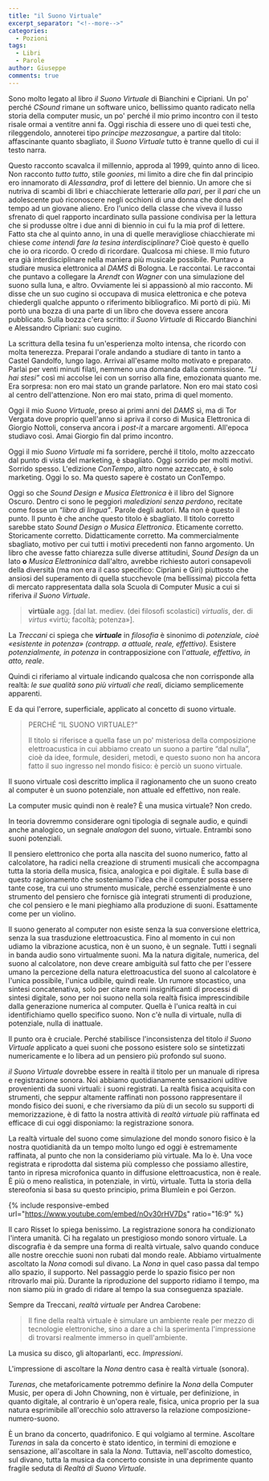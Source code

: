 ```yaml
---
title: "il Suono Virtuale"
excerpt_separator: "<!--more-->"
categories:
  - Pozioni
tags:
  - Libri
  - Parole
author: Giuseppe
comments: true
---
```


Sono molto legato al libro _il Suono Virtuale_ di Bianchini e Cipriani. Un po'
perché _CSound_ rimane un software unico, bellissimo quanto radicato nella
storia della computer music, un po' perché il mio primo incontro con il testo
risale ormai a ventitre anni fa. Oggi rischia di essere uno di quei testi che,
rileggendolo, annoterei tipo _principe mezzosangue_, a partire dal titolo:
affascinante quanto sbagliato, il _Suono Virtuale_ tutto è tranne quello di cui
il testo narra.

<!--more-->

Questo racconto scavalca il millennio, approda al 1999, quinto anno di liceo.
Non racconto _tutto tutto_, stile _goonies_, mi limito a dire che fin dal
principio ero innamorato di _Alessandra_, prof di lettere del biennio. Un amore
che si nutriva di scambi di libri e chiacchierate letterarie _alla pari_, per
il _pari_ che un adolescente può riconoscere negli occhioni di una donna che
dona del tempo ad un giovane alieno. Ero l'unico della classe che viveva il
lusso sfrenato di quel rapporto incardinato sulla passione condivisa per la
lettura che si produsse oltre i due anni di biennio in cui fu la mia prof di
lettere. Fatto sta che al quinto anno, in una di quelle meravigliose
chiacchierate mi chiese _come intendi fare la tesina interdisciplinare?_ Cioè
questo è quello che io ora ricordo. O credo di ricordare. Qualcosa mi chiese. Il
mio futuro era già interdisciplinare nella maniera più musicale possibile.
Puntavo a studiare musica elettronica al _DAMS_ di Bologna. Le raccontai. Le
raccontai che puntavo a collegare la _Arendt_ con _Wagner_ con una simulazione del
suono sulla luna, e altro. Ovviamente lei si appassionò al mio racconto. Mi
disse che un suo cugino si occupava di musica elettronica e che poteva
chiedergli qualche appunto o riferimento bibliografico. Mi portò di più. Mi
portò una bozza di una parte di un libro che doveva essere ancora pubblicato.
Sulla bozza c'era scritto: _il Suono Virtuale_ di Riccardo Bianchini e
Alessandro Cipriani: suo cugino.

La scrittura della tesina fu un'esperienza molto intensa, che ricordo con molta
tenerezza. Preparai l'orale andando a studiare di tanto in tanto a Castel
Gandolfo, lungo lago. Arrivai all'esame molto motivato e preparato. Parlai per
venti minuti filati, nemmeno una domanda dalla commissione. _“Li hai stesi”_ così
mi accolse lei con un sorriso alla fine, emozionata quanto me. Era sorpresa:
non ero mai stato un grande parlatore. Non ero mai stato così al centro
dell'attenzione. Non ero mai stato, prima di quel momento.

Oggi il mio _Suono Virtuale_, preso ai primi anni del _DAMS_ sì, ma di Tor
Vergata dove proprio quell'anno si apriva il corso di Musica Elettronica di
Giorgio Nottoli, conserva ancora i _post-it_ a marcare argomenti. All'epoca
studiavo così. Amai Giorgio fin dal primo incontro.

Oggi il mio _Suono Virtuale_ mi fa sorridere, perché il titolo, molto azzeccato
dal punto di vista del marketing, è sbagliato. Oggi sorrido per molti motivi.
Sorrido spesso. L'edizione _ConTempo_, altro nome azzeccato, è solo marketing.
Oggi lo so. Ma questo sapere è costato un ConTempo.

Oggi so che _Sound Design e Musica Elettronica_ è il libro del Signore Oscuro.
Dentro ci sono le peggiori _maledizioni senza perdono_, recitate come fosse un
_“libro di lingua”_. Parole degli autori. Ma non è questo il punto. Il punto è che
anche questo titolo è sbagliato. Il titolo corretto sarebbe stato
_Sound Design o Musica Elettronica_. Eticamente corretto. Storicamente corretto.
Didatticamente corretto. Ma commercialmente sbagliato, motivo per cui tutti i
motivi precedenti non fanno argomento. Un libro che avesse fatto chiarezza sulle
diverse attitudini, _Sound Design_ da un lato **o** _Musica Elettroninica_
dall'altro, avrebbe richiesto autori consapevoli della diversità (ma non era il
caso specifico: Cipriani e Giri) piuttosto che ansiosi del superamento di quella
stucchevole (ma bellissima) piccola fetta di mercato rappresentata dalla sola
Scuola di Computer Music a cui si riferiva _il Suono Virtuale_.

> **virtüale** agg. [dal lat. mediev. (dei filosofi scolastici) _virtualis_, der.
di _virtus_ «virtù; facoltà; potenza»].

La _Treccani_ ci spiega che _**virtuale**_ in _filosofia_ è sinonimo di
_potenziale, cioè «esistente in potenza» (contrapp. a attuale, reale, effettivo)._
Esistere _potenzialmente, in potenza_ in contrapposizione con l'_attuale, effettivo, in atto, reale_.

Quindi ci riferiamo al virtuale indicando qualcosa che non corrisponde alla
realtà: _le sue qualità sono più virtuali che reali_, diciamo semplicemente
apparenti.

E da qui l'errore, superficiale, applicato al concetto di suono virtuale.

> PERCHÉ “IL SUONO VIRTUALE?”
>
> Il titolo si riferisce a quella fase un po' misteriosa della composizione elettroacustica in cui abbiamo creato un suono a partire “dal nulla”, cioè da idee, formule, desideri, metodi, e questo suono non ha ancora fatto il suo ingresso nel mondo fisico: è perciò un suono virtuale.

Il suono virtuale così descritto implica il ragionamento che un suono creato
al computer è un suono potenziale, non attuale ed effettivo, non reale.

La computer music quindi non è reale? È una musica virtuale? Non credo.

In teoria dovremmo considerare ogni tipologia di segnale audio, e quindi anche
analogico, un segnale _analogon_ del suono, virtuale. Entrambi sono suoni potenziali.

Il pensiero elettronico che porta alla nascita del suono numerico, fatto al
calcolatore, ha radici nella creazione di strumenti musicali che accompagna
tutta la storia della musica, fisica, analogica e poi digitale. È sulla base di
questo ragionamento che sosteniamo l'idea che il computer possa essere tante
cose, tra cui uno strumento musicale, perché essenzialmente è uno strumento del
pensiero che fornisce già integrati strumenti di produzione, che col pensiero e
le mani pieghiamo alla produzione di suoni. Esattamente come per un violino.

Il suono generato al computer non esiste senza la sua conversione elettrica,
senza la sua trasduzione elettroacustica. Fino al momento in cui non udiamo la
vibrazione acustica, non è un suono, è un segnale. Tutti i segnali in banda
audio sono virtualmente suoni. Ma la natura digitale, numerica, del suono al
calcolatore, non deve creare ambiguità sul fatto che per l'essere umano la
percezione della natura elettroacustica del suono al calcolatore è l'unica
possibile, l'unica udibile, quindi reale. Un rumore stocastico, una sintesi
concatenativa, solo per citare nomi insignificanti di processi di sintesi
digitale, sono per noi suono nella sola realtà fisica imprescindibile dalla
generazione numerica al computer. Quella è l'unica realtà in cui identifichiamo
quello specifico suono. Non c'è nulla di virtuale, nulla di potenziale, nulla
di inattuale.

Il punto ora è cruciale. Perché stabilisce l'inconsistenza del titolo
_il Suono Virtuale_ applicato a quei suoni che possono esistere solo se
sintetizzati numericamente e lo libera ad un pensiero più profondo sul suono.

_il Suono Virtuale_ dovrebbe essere in realtà il titolo per un manuale di
ripresa e registrazione sonora. Noi abbiamo quotidianamente sensazioni uditive
provenienti da suoni virtuali: i suoni registrati. La realtà fisica acquisita
con strumenti, che seppur altamente raffinati non possono rappresentare il mondo
fisico dei suoni, e che riversiamo da più di un secolo su supporti di
memorizzazione, è di fatto la nostra attività di _realtà virtuale_ più raffinata
ed efficace di cui oggi disponiamo: la registrazione sonora.

La realtà virtuale del suono come simulazione del mondo sonoro fisico è la
nostra quotidianità da un tempo molto lungo ed oggi è estremamente raffinata,
al punto che non la consideriamo più virtuale. Ma lo è. Una voce registrata e
riprodotta dal sistema più complesso che possiamo allestire, tanto in ripresa
microfonica quanto in diffusione elettroacustica, non è reale. È più o meno
realistica, in potenziale, in virtù, virtuale. Tutta la storia della stereofonia
si basa su questo principio, prima Blumlein e poi Gerzon.

{% include responsive-embed url="https://www.youtube.com/embed/nOv30rHV7Ds" ratio="16:9" %}

Il caro Risset lo spiega benissimo. La registrazione sonora ha condizionato
l'intera umanità. Ci ha regalato un prestigioso mondo sonoro virtuale. La
discografia è da sempre una forma di realtà virtuale, salvo quando conduce alle
nostre orecchie suoni non rubati dal mondo reale. Abbiamo virtualmente
ascoltato la _Nona_ comodi sul divano. La _Nona_ in quel caso passa dal tempo
allo spazio, il supporto. Nel passaggio perde lo spazio fisico per non ritrovarlo
mai più. Durante la riproduzione del supporto ridiamo il tempo, ma non siamo più
in grado di ridare al tempo la sua conseguenza spaziale.

Sempre da Treccani, _realtà virtuale_  per Andrea Carobene:

> Il fine della realtà virtuale è simulare un ambiente reale per mezzo di tecnologie elettroniche, sino a dare a chi la sperimenta l'impressione di trovarsi realmente immerso in quell'ambiente.

La musica su disco, gli altoparlanti, ecc. _Impressioni_.

L'impressione di ascoltare la _Nona_ dentro casa è realtà virtuale (sonora).

_Turenas_, che metaforicamente potremmo definire la _Nona_ della Computer Music,
per opera di John Chowning, non è virtuale, per definizione, in quanto digitale,
al contrario è un'opera reale, fisica, unica proprio per la sua natura esprimibile
all'orecchio solo attraverso la relazione composizione-numero-suono.

È un brano da concerto, quadrifonico. E qui volgiamo al termine. Ascoltare
_Turenas_ in sala da concerto è stato identico, in termini di emozione e
sensazione, all'ascoltare in sala la _Nona_. Tuttavia, nell'ascolto domestico,
sul divano, tutta la musica da concerto consiste in una deprimente quanto fragile
seduta di _Realtà di Suono Virtuale_.
